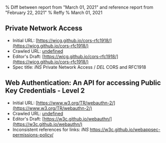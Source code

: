 % Diff between report from "March 01, 2021" and reference report from "February 22, 2021"
% Reffy
% March 01, 2021

## Private Network Access

- Initial URL: [https://wicg.github.io/cors-rfc1918/](https://wicg.github.io/cors-rfc1918/)
- Crawled URL: [undefined](undefined)
- Editor's Draft: [https://wicg.github.io/cors-rfc1918/](https://wicg.github.io/cors-rfc1918/)
- Spec title: *INS* Private Network Access / *DEL* CORS and RFC1918


## Web Authentication: An API for accessing Public Key Credentials - Level 2

- Initial URL: [https://www.w3.org/TR/webauthn-2/](https://www.w3.org/TR/webauthn-2/)
- Crawled URL: [undefined](undefined)
- Editor's Draft: [https://w3c.github.io/webauthn/](https://w3c.github.io/webauthn/)
- Inconsistent references for links: *INS* https://w3c.github.io/webappsec-permissions-policy/


